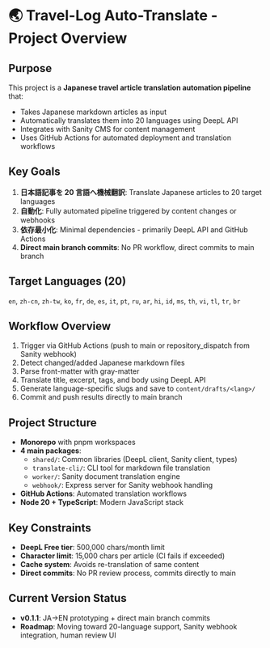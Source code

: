 # 🌏 Travel-Log Auto-Translate - Project Overview

## Purpose
This project is a **Japanese travel article translation automation pipeline** that:
- Takes Japanese markdown articles as input 
- Automatically translates them into 20 languages using DeepL API
- Integrates with Sanity CMS for content management
- Uses GitHub Actions for automated deployment and translation workflows

## Key Goals
1. **日本語記事を 20 言語へ機械翻訳**: Translate Japanese articles to 20 target languages
2. **自動化**: Fully automated pipeline triggered by content changes or webhooks
3. **依存最小化**: Minimal dependencies - primarily DeepL API and GitHub Actions
4. **Direct main branch commits**: No PR workflow, direct commits to main branch

## Target Languages (20)
`en`, `zh-cn`, `zh-tw`, `ko`, `fr`, `de`, `es`, `it`, `pt`, `ru`, `ar`, `hi`, `id`, `ms`, `th`, `vi`, `tl`, `tr`, `br`

## Workflow Overview
1. Trigger via GitHub Actions (push to main or repository_dispatch from Sanity webhook)
2. Detect changed/added Japanese markdown files
3. Parse front-matter with gray-matter
4. Translate title, excerpt, tags, and body using DeepL API
5. Generate language-specific slugs and save to `content/drafts/<lang>/`
6. Commit and push results directly to main branch

## Project Structure
- **Monorepo** with pnpm workspaces
- **4 main packages**:
  - `shared/`: Common libraries (DeepL client, Sanity client, types)
  - `translate-cli/`: CLI tool for markdown file translation  
  - `worker/`: Sanity document translation engine
  - `webhook/`: Express server for Sanity webhook handling
- **GitHub Actions**: Automated translation workflows
- **Node 20 + TypeScript**: Modern JavaScript stack

## Key Constraints
- **DeepL Free tier**: 500,000 chars/month limit
- **Character limit**: 15,000 chars per article (CI fails if exceeded)
- **Cache system**: Avoids re-translation of same content
- **Direct commits**: No PR review process, commits directly to main

## Current Version Status
- **v0.1.1**: JA→EN prototyping + direct main branch commits
- **Roadmap**: Moving toward 20-language support, Sanity webhook integration, human review UI